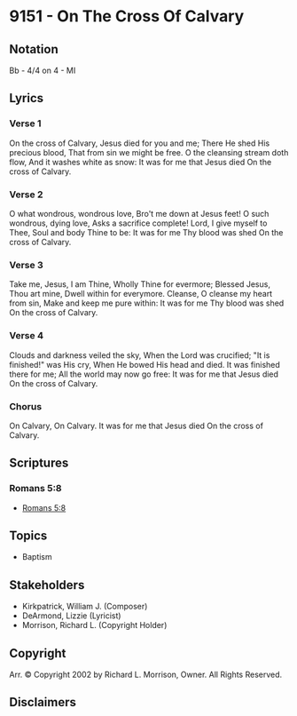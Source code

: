 # 9151 - On The Cross Of Calvary

## Notation

Bb - 4/4 on 4 - MI

## Lyrics

### Verse 1

On the cross of Calvary, Jesus died for you and me; There He shed His precious blood, That from sin we might be free. O the cleansing stream doth flow, And it washes white as snow: It was for me that Jesus died On the cross of Calvary.

### Verse 2

O what wondrous, wondrous love, Bro't me down at Jesus feet! O such wondrous, dying love, Asks a sacrifice complete! Lord, I give myself to Thee, Soul and body Thine to be: It was for me Thy blood was shed On the cross of Calvary.

### Verse 3

Take me, Jesus, I am Thine, Wholly Thine for evermore; Blessed Jesus, Thou art mine, Dwell within for everymore. Cleanse, O cleanse my heart from sin, Make and keep me pure within: It was for me Thy blood was shed On the cross of Calvary.

### Verse 4

Clouds and darkness veiled the sky, When the Lord was crucified; "It is finished!" was His cry, When He bowed His head and died. It was finished there for me; All the world may now go free: It was for me that Jesus died On the cross of Calvary.

### Chorus

On Calvary, On Calvary. It was for me that Jesus died On the cross of Calvary.


## Scriptures

### Romans 5:8

- [Romans 5:8](https://www.biblegateway.com/passage/?search=Romans%205%3A8)


## Topics

- Baptism

## Stakeholders

- Kirkpatrick, William J. (Composer)
- DeArmond, Lizzie (Lyricist)
- Morrison, Richard L. (Copyright Holder)

## Copyright

Arr. © Copyright 2002 by Richard L. Morrison, Owner. All Rights Reserved.


## Disclaimers


